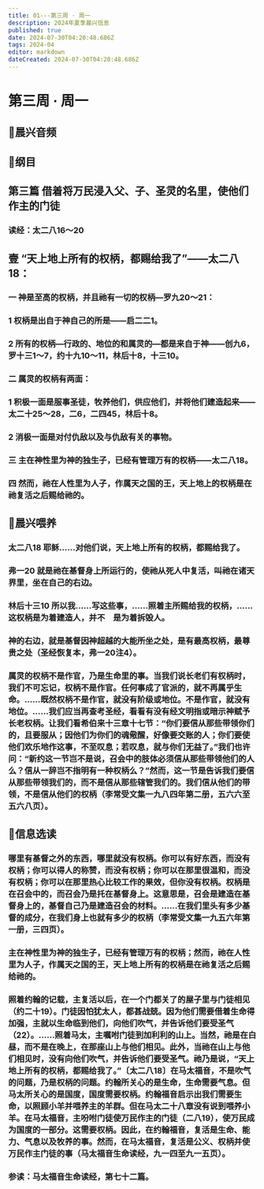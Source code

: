 ```yaml
---
title: 01---第三周 · 周一
description: 2024年夏季晨兴信息
published: true
date: 2024-07-30T04:20:48.686Z
tags: 2024-04
editor: markdown
dateCreated: 2024-07-30T04:20:48.686Z
---
```


# 第三周 · 周一
## 🎵晨兴音频

## 📖纲目

## 第三篇    **借着将万民浸入父、子、圣灵的名里，使他们作主的门徒**

### 读经：太二八16～20

## **壹**    **“天上地上所有的权柄，都赐给我了”——太二八18：**

### 一    神是至高的权柄，并且祂有一切的权柄—罗九20～21：

### 1    权柄是出自于神自己的所是——启二二1。

### 2    所有的权柄—行政的、地位的和属灵的—都是来自于神——创九6，罗十三1～7，约十九10～11，林后十8，十三10。

### 二    属灵的权柄有两面：

### 1    积极一面是服事圣徒，牧养他们，供应他们，并将他们建造起来——太二十25～28，二6，二四45，林后十8。

### 2    消极一面是对付仇敌以及与仇敌有关的事物。

### 三    主在神性里为神的独生子，已经有管理万有的权柄——太二八18。

### 四    然而，祂在人性里为人子，作属天之国的王，天上地上的权柄是在祂复活之后赐给祂的。

## 📖晨兴喂养

### 太二八18    耶稣……对他们说，天上地上所有的权柄，都赐给我了。

### 弗一20    就是祂在基督身上所运行的，使祂从死人中复活，叫祂在诸天界里，坐在自己的右边。

### 林后十三10    所以我……写这些事，……照着主所赐给我的权柄，……这权柄是为着建造人，并不　是为着拆毁人。

### 神的右边，就是基督因神超越的大能所坐之处，是有最高权柄，最尊贵之处（圣经恢复本，弗一20注4）。

### 属灵的权柄不是作官，乃是生命里的事。当我们说长老们有权柄时，我们不可忘记，权柄不是作官。任何事成了官派的，就不再属乎生命。……既然权柄不是作官，就没有阶级或地位。不是作官，就没有地位。……我们应当再查考圣经，看看有没有经文明指或暗示神赋予长老权柄。让我们看希伯来十三章十七节：“你们要信从那些带领你们的，且要服从；因他们为你们的魂儆醒，好像要交账的人；你们要使他们欢乐地作这事，不至叹息；若叹息，就与你们无益了。”我们也许问：“新约这一节岂不是说，召会中的肢体必须信从那些带领他们的人么？信从一辞岂不指明有一种权柄么？”然而，这一节是告诉我们要信从那些带领我们的，而不是信从那些辖管我们的。我们信从他们的带领，不是信从他们的权柄（李常受文集一九八四年第二册，五六六至五六八页）。

## 📖信息选读

### 哪里有基督之外的东西，哪里就没有权柄。你可以有好东西，而没有权柄；你可以得人的称赞，而没有权柄；你可以在那里很温和，而没有权柄；你可以在那里热心比较工作的果效，但你没有权柄。权柄是在召会中的，而召会乃是托在基督身上。这意思是，召会是建造在基督身上的，基督自己乃是建造召会的材料。……在我们里头有多少基督的成分，在我们身上也就有多少的权柄（李常受文集一九五六年第一册，三四页）。

### 主在神性里为神的独生子，已经有管理万有的权柄；然而，祂在人性里为人子，作属天之国的王，天上地上所有的权柄是在祂复活之后赐给祂的。

### 照着约翰的记载，主复活以后，在一个门都关了的屋子里与门徒相见（约二十19）。门徒因怕犹太人，都甚战兢。因为他们需要借着生命得加强，主就以生命临到他们，向他们吹气，并告诉他们要受圣气（22）。……照着马太，主嘱咐门徒到加利利的山上。当然，祂是在白昼，而不是在晚上，在那座山上与他们相见。此外，当祂在山上与他们相见时，没有向他们吹气，并告诉他们要受圣气。祂乃是说，“天上地上所有的权柄，都赐给我了。”〔太二八18〕在马太福音，不是吹气的问题，乃是权柄的问题。约翰所关心的是生命，生命需要气息。但马太所关心的是国度，国度需要权柄。约翰福音启示出我们需要生命，以照顾小羊并喂养主的羊群。但在马太二十八章没有说到喂养小羊。在马太福音，主吩咐门徒使万民作主的门徒（二八19），使万民成为国度的一部分。这需要权柄。因此，在约翰福音，复活是生命、能力、气息以及牧养的事。然而，在马太福音，复活是公义、权柄并使万民作主门徒的事（马太福音生命读经，九一四至九一五页）。

### 参读：马太福音生命读经，第七十二篇。
<!-- Google tag (gtag.js) -->
<script async src="https://www.googletagmanager.com/gtag/js?id=G-1P8709Z16T"></script>
<script>
  window.dataLayer = window.dataLayer || [];
  function gtag(){dataLayer.push(arguments);}
  gtag('js', new Date());

  gtag('config', 'G-1P8709Z16T');
</script>
